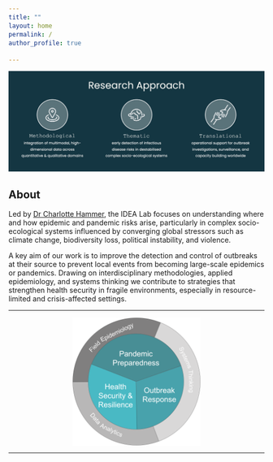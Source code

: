 ```yaml
---
title: ""
layout: home
permalink: /
author_profile: true

---
```


![Research Approach](/assets/images/research_approach.jpg)
## About

Led by [Dr Charlotte Hammer](/team/), the IDEA Lab focuses on understanding where and how epidemic and pandemic risks arise, particularly in complex socio-ecological systems influenced by converging global stressors such as climate change, biodiversity loss, political instability, and violence.  

A key aim of our work is to improve the detection and control of outbreaks at their source to prevent local events from becoming large-scale epidemics or pandemics. Drawing on interdisciplinary methodologies, applied epidemiology, and systems thinking we contribute to strategies that strengthen health security in fragile environments, especially in resource-limited and crisis-affected settings.  

---

<img src="/assets/images/logo2.png" alt="IDEA Lab Research" style="width:50%; max-width:300px; display:block; margin:auto;">

---



